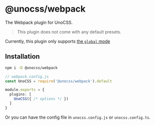 # @unocss/webpack

The Webpack plugin for UnoCSS.

> This plugin does not come with any default presets.

Currently, this plugin only supports [the `global` mode](https://github.com/antfu/unocss/blob/main/packages/vite/src/types.ts#L11-L21)

## Installation

```bash
npm i -D @unocss/webpack
```

```ts
// webpack.config.js
const UnoCSS = require('@unocss/webpack').default

module.exports = {
  plugins: [
    UnoCSS({ /* options */ })
  ]
}
```

Or you can have the config file in `unocss.config.js` or `unocss.config.ts`.
